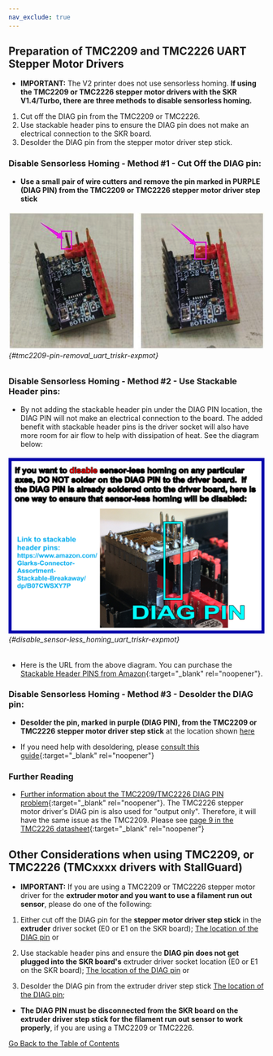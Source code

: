 ```yaml
---
nav_exclude: true
---
```

## Preparation of TMC2209 and TMC2226 UART Stepper Motor Drivers

* __<span class="underline-double-trouble color-blind-red">IMPORTANT:</span>__  The V2 printer does not use sensorless homing.  **If using the TMC2209 or TMC2226 stepper motor drivers with the SKR V1.4/Turbo, there are three methods to disable sensorless homing.**

1. Cut off the DIAG pin from the TMC2209 or TMC2226.
2. Use stackable header pins to ensure the DIAG pin does not make an electrical connection to the SKR board.
3. Desolder the DIAG pin from the stepper motor driver step stick.

### Disable Sensorless Homing - Method #1 - Cut Off the DIAG pin:

* **Use a small pair of wire cutters and remove the pin marked in <span class="color-blind-purple">PURPLE</span> (DIAG PIN) from the TMC2209 or TMC2226 stepper motor driver step stick**

###### ![](./images/tmc2209-pin-removal.png) {#tmc2209-pin-removal_uart_triskr-expmot}

### Disable Sensorless Homing - Method #2 - Use Stackable Header pins:

* By not adding the stackable header pin under the DIAG PIN location, the DIAG PIN will not make an electrical connection to the board. The added benefit with stackable header pins is the driver socket will also have more room for air flow to help with dissipation of heat. See the diagram below:

###### ![](./images/disable_sensor-less_homing_TMC2209_TMC2226.jpg) {#disable_sensor-less_homing_uart_triskr-expmot}

* Here is the URL from the above diagram.  You can purchase the [Stackable Header PINS from Amazon](https://www.amazon.com/Glarks-Connector-Assortment-Stackable-Breakaway/dp/B07CWSXY7P){:target="_blank" rel="noopener"}.

### Disable Sensorless Homing - Method #3 - Desolder the DIAG pin:

*  **Desolder the pin, marked in purple (DIAG PIN), from the TMC2209 or TMC2226 stepper motor driver step stick** at the location shown [here](#tmc2209-pin-removal_uart_triskr-expmot)

* If you need help with desoldering, please [consult this guide](https://www.instructables.com/The-Ultimate-Guide-to-Desoldering/){:target="_blank" rel="noopener"}

### Further Reading

* [Further information about the TMC2209/TMC2226 DIAG PIN problem](https://github.com/bigtreetech/BIGTREETECH-Stepper-Motor-Driver/blob/master/TMC2209/V1.2/TMC2209%20problems%20solving.pdf){:target="_blank" rel="noopener"}.  The TMC2226 stepper motor driver's DIAG pin is also used for "output only". Therefore, it will have the same issue as the TMC2209.  Please see [page 9 in the TMC2226 datasheet](https://www.trinamic.com/fileadmin/assets/Products/ICs_Documents/TMC2226_Datasheet_V106.pdf#page=9){:target="_blank" rel="noopener"}

## Other Considerations when using TMC2209, or TMC2226 (TMCxxxx drivers with StallGuard)

* __<span class="underline-double-trouble color-blind-red">IMPORTANT:</span>__  If you are using a TMC2209 or TMC2226 stepper motor driver for the **<span class="color-blind-red">extruder motor</span> and you want to use a filament run out sensor**, please do one of the following:

1.  Either cut off the DIAG pin for the **stepper motor driver step stick** in the **extruder** driver socket (E0 or E1 on the SKR board); [The location of the DIAG pin](#tmc2209-pin-removal_uart_triskr-expmot) or

2.  Use stackable header pins and ensure the **DIAG pin does not get plugged into the SKR board's** extruder driver socket location (E0 or E1 on the SKR board); [The location of the DIAG pin](#disable_sensor-less_homing_uart_triskr-expmot) or

3. Desolder the DIAG pin from the extruder driver step stick [The location of the DIAG pin](#tmc2209-pin-removal_uart_triskr-expmot);


* **The DIAG PIN must be disconnected from the SKR board on the <span class="color-blind-red">extruder driver</span> step stick for the filament run out sensor to work properly**, if you are using a TMC2209 or TMC2226.

[Go Back to the Table of Contents](./tri_skrv14_exp-mot_wiring#trident---btt-skr-v14turbo-and-exp-mot-wiring)